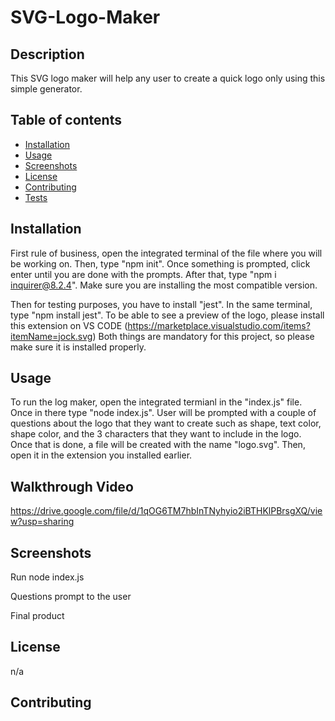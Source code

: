 # SVG-Logo-Maker

## Description
This SVG logo maker will help any user to create a quick logo only using this simple generator.

## Table of contents
- [Installation](#installation)
- [Usage](#usage)
- [Screenshots](#screenshots)
- [License](#license)
- [Contributing](#contributing)
- [Tests](#tests)


## Installation
First rule of business, open the integrated terminal of the file where you will be working on. Then, type "npm init". Once something is prompted, click enter until you are done with the prompts. After that, type "npm i inquirer@8.2.4". Make sure you are installing the most compatible version. 

Then for testing purposes, you have to install "jest". In the same terminal, type "npm install jest". To be able to see a preview of the logo, please install this extension on VS CODE (https://marketplace.visualstudio.com/items?itemName=jock.svg) Both things are mandatory for this project, so please make sure it is installed properly. 

## Usage
To run the log maker, open the integrated termianl in the "index.js" file. Once in there type "node index.js". User will be prompted with a couple of questions about the logo that they want to create such as shape, text color, shape color, and the 3 characters that they want to include in the logo. Once that is done, a file will be created with the name "logo.svg". Then, open it in the extension you installed earlier. 

## Walkthrough Video

https://drive.google.com/file/d/1qOG6TM7hbInTNyhyio2iBTHKlPBrsgXQ/view?usp=sharing

## Screenshots

Run node index.js

Questions prompt to the user

Final product

## License
n/a

## Contributing

